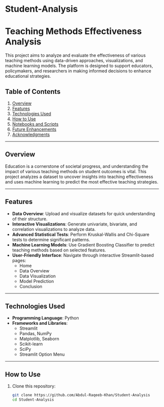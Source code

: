 # Student-Analysis
# Teaching Methods Effectiveness Analysis

This project aims to analyze and evaluate the effectiveness of various teaching methods using data-driven approaches, visualizations, and machine learning models. The platform is designed to support educators, policymakers, and researchers in making informed decisions to enhance educational strategies.

## Table of Contents

1. [Overview](#overview)
2. [Features](#features)
3. [Technologies Used](#technologies-used)
4. [How to Use](#how-to-use)
5. [Notebooks and Scripts](#notebooks-and-scripts)
6. [Future Enhancements](#future-enhancements)
7. [Acknowledgments](#acknowledgments)

---

## Overview

Education is a cornerstone of societal progress, and understanding the impact of various teaching methods on student outcomes is vital. This project analyzes a dataset to uncover insights into teaching effectiveness and uses machine learning to predict the most effective teaching strategies.

---

## Features

- **Data Overview**: Upload and visualize datasets for quick understanding of their structure.
- **Interactive Visualizations**: Generate univariate, bivariate, and correlation visualizations to analyze data.
- **Advanced Statistical Tests**: Perform Kruskal-Wallis and Chi-Square tests to determine significant patterns.
- **Machine Learning Models**: Use Gradient Boosting Classifier to predict teaching methods based on selected features.
- **User-Friendly Interface**: Navigate through interactive Streamlit-based pages:
  - Home
  - Data Overview
  - Data Visualization
  - Model Prediction
  - Conclusion

---

## Technologies Used

- **Programming Language**: Python
- **Frameworks and Libraries**:
  - Streamlit
  - Pandas, NumPy
  - Matplotlib, Seaborn
  - Scikit-learn
  - SciPy
  - Streamlit Option Menu

---

## How to Use

1. Clone this repository:
   ```bash
   git clone https://github.com/Abdul-Raqeeb-Khan/Student-Analysis
   cd Student-Analysis

